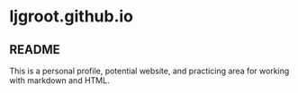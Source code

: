 # ljgroot.github.io

## README

This is a personal profile, potential website, and practicing area for working with markdown and HTML.
